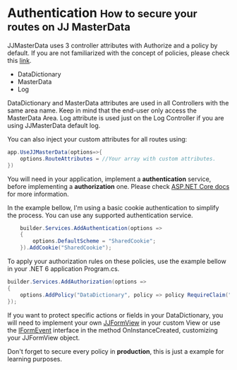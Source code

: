 <h1>
    Authentication
    <small> How to secure your routes on JJ MasterData</small>
</h1>

JJMasterData uses 3 controller attributes with Authorize and a policy by default. If you are not familiarized with the concept of policies, please check this [link](https://learn.microsoft.com/en-us/aspnet/core/security/authorization/policies?view=aspnetcore-6.0).

- DataDictionary
- MasterData
- Log

DataDictionary and MasterData attributes are used in all Controllers with the same area name. Keep in mind that the end-user only access the MasterData Area. Log attribute is used just on the Log Controller if you are using JJMasterData default log. 

You can also inject your custom attributes for all routes using:

```cs
app.UseJJMasterData(options=>{
    options.RouteAttributes = //Your array with custom attributes.
})
```

You will need in your application, implement a **authentication**  service, before implementing a **authorization** one. Please check [ASP.NET Core docs](https://learn.microsoft.com/en-us/aspnet/core/security/authentication/?view=aspnetcore-6.0) for more information.

In the example bellow, I'm using a basic cookie authentication to simplify the process. You can use any supported authentication service.

```cs
    builder.Services.AddAuthentication(options =>
    {
        options.DefaultScheme = "SharedCookie";
    }).AddCookie("SharedCookie");
```

To apply your authorization rules on these policies, use the example bellow in your .NET 6 application Program.cs.

```cs
builder.Services.AddAuthorization(options =>
{
    options.AddPolicy("DataDictionary", policy => policy RequireClaim("DataDictionary"));
});
```

If you want to protect specific actions or fields in your DataDictionary, you will need to implement your own [JJFormView](articles/components/form_view.md) in your custom View or use the [IFormEvent](articles/form_events/intro.md) interface in the method OnInstanceCreated, customizing your JJFormView object. 

Don't forget to secure every policy in **production**, this is just a example for learning purposes.

